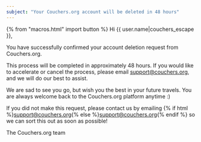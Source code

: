 ```yaml
---
subject: "Your Couchers.org account will be deleted in 48 hours"
---
```


{% from "macros.html" import button %}
Hi {{ user.name|couchers_escape }},

You have successfully confirmed your account deletion request from Couchers.org.

This process will be completed in approximately 48 hours. If you would like to accelerate or cancel the process, please email support@couchers.org, and we will do our best to assist.

We are sad to see you go, but wish you the best in your future travels. You are always welcome back to the Couchers.org platform anytime :)


If you did not make this request, please contact us by emailing {% if html %}<a href="mailto:support@couchers.org">support@couchers.org</a>{% else %}<support@couchers.org>{% endif %} so we can sort this out as soon as possible!

The Couchers.org team
